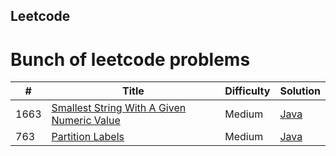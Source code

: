 ## Leetcode
# Bunch of leetcode problems


| # | Title | Difficulty | Solution |
|---| ----- | ---------- | -------- |
|1663|[Smallest String With A Given Numeric Value](https://leetcode.com/problems/smallest-string-with-a-given-numeric-value/)|Medium|[Java](./algorithms/Java/SmallestStringWithAGivenNumericValue.java )|
|763|[Partition Labels](https://leetcode.com/problems/partition-labels)|Medium|[Java](./algorithms/Java/PartitionLabels.java)|



